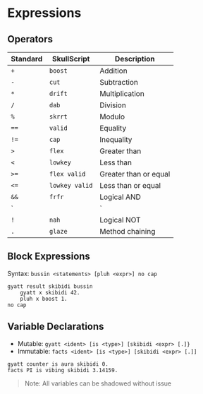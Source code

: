 # Expressions

## Operators

| Standard | SkullScript       | Description                     |
|----------|-------------------|---------------------------------|
| `+`      | `boost`           | Addition                        |
| `-`      | `cut`             | Subtraction                     |
| `*`      | `drift`           | Multiplication                  |
| `/`      | `dab`             | Division                        |
| `%`      | `skrrt`           | Modulo                          |
| `==`     | `valid`           | Equality                        |
| `!=`     | `cap`             | Inequality                      |
| `>`      | `flex`            | Greater than                    |
| `<`      | `lowkey`          | Less than                       |
| `>=`     | `flex valid`      | Greater than or equal           |
| `<=`     | `lowkey valid`    | Less than or equal              |
| `&&`     | `frfr`            | Logical AND                     |
| `||`     | `but eh`          | Logical OR                      |
| `!`      | `nah`             | Logical NOT                     |
| `.`      | `glaze`           | Method chaining                 |




## Block Expressions

Syntax: `bussin <statements> [pluh <expr>] no cap`

```skullbrain
gyatt result skibidi bussin
    gyatt x skibidi 42.
    pluh x boost 1.
no cap
```

## Variable Declarations

- Mutable: `gyatt <ident> [is <type>] [skibidi <expr> [.]}`
- Immutable: `facts <ident> [is <type>] [skibidi <expr> [.]]`

```skullbrain
gyatt counter is aura skibidi 0.
facts PI is vibing skibidi 3.14159.
```

> Note: All variables can be shadowed without issue

